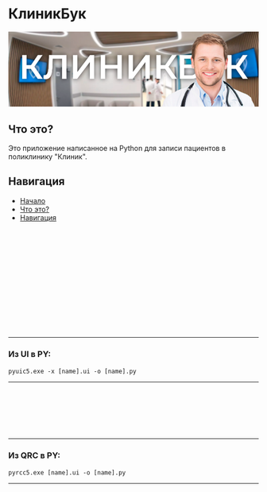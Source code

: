 # КлиникБук

[![Header](https://github.com/AsQqqq/clinicbook/blob/master/assets/image/header.png?raw=true)](#клиникбук)

## Что это?

Это приложение написанное на Python для записи пациентов в поликлинику "Клиник". 


## Навигация

* [Начало](#клиникбук)
* [Что это?](#что-это)
* [Навигация](#навигация)


<br>
<br>
<br>
<br>
<br>
<br>
<br>
<br>
<br>
<br>
<br>
<br>


---
<h3>Из UI в PY:</h3>

    pyuic5.exe -x [name].ui -o [name].py
---
<br>
<br>
<br>
<br>
<br>


---
<h3>Из QRC в PY:</h3>

    pyrcc5.exe [name].ui -o [name].py
---